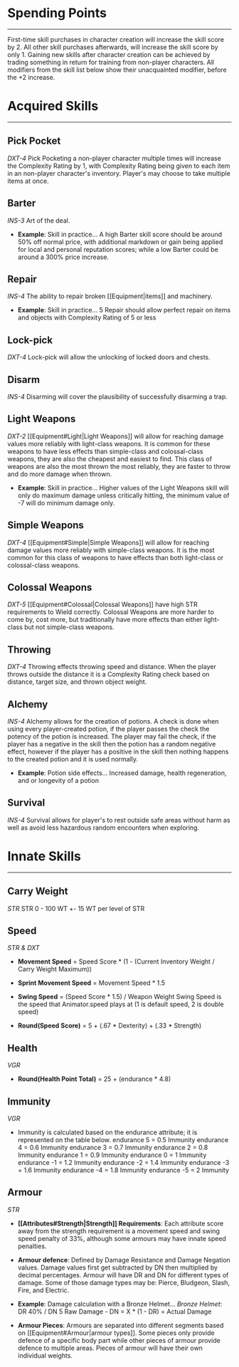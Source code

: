 # Spending Points
---
First-time skill purchases in character creation will increase the skill score by 2. All other skill purchases afterwards, will increase the skill score by only 1. Gaining new skills after character creation can be achieved by trading something in return for training from non-player characters. All modifiers from the skill list below show their unacquainted modifier, before the +2 increase.

# Acquired Skills
---
## Pick Pocket
*DXT-4*
Pick Pocketing a non-player character multiple times will increase the Complexity Rating by 1, with Complexity Rating being given to each item in an non-player character's inventory. Player's may choose to take multiple items at once.

## Barter
*INS-3*
Art of the deal.

- **Example**: Skill in practice...
	A high Barter skill score should be around 50% off normal price, with additional markdown or gain being applied for local and personal reputation scores; while a low Barter could be around a 300% price increase.

## Repair
*INS-4*
The ability to repair broken [[Equipment|items]] and machinery.

- **Example**: Skill in practice...
	5 Repair should allow perfect repair on items and objects with Complexity Rating of 5 or less

## Lock-pick
*DXT-4*
Lock-pick will allow the unlocking of locked doors and chests.

## Disarm
*INS-4*
Disarming will cover the plausibility of successfully disarming a trap.

## Light Weapons
*DXT-2*
[[Equipment#Light|Light Weapons]] will allow for reaching damage values more reliably with light-class weapons. It is common for these weapons to have less effects than simple-class and colossal-class weapons, they are also the cheapest and easiest to find. This class of weapons are also the most thrown the most reliably, they are faster to throw and do more damage when thrown.
- **Example**: Skill in practice...
	Higher values of the Light Weapons skill will only do maximum damage unless critically hitting, the minimum value of -7 will do minimum damage only.

## Simple Weapons
*DXT-4*
[[Equipment#Simple|Simple Weapons]] will allow for reaching damage values more reliably with simple-class weapons. It is the most common for this class of weapons to have effects than both light-class or colossal-class weapons.

## Colossal Weapons
*DXT-5*
[[Equipment#Colossal|Colossal Weapons]] have high STR requirements to Wield correctly. Colossal Weapons are more harder to come by, cost more, but traditionally have more effects than either light-class but not simple-class weapons.

## Throwing
*DXT-4*
Throwing effects throwing speed and distance. When the player throws outside the distance it is a Complexity Rating check based on distance, target size, and thrown object weight.

## Alchemy
*INS-4*
Alchemy allows for the creation of potions. A check is done when using every player-created potion, if the player passes the check the potency of the potion is increased. The player may fail the check, if the player has a negative in the skill then the potion has a random negative effect, however if the player has a positive in the skill then nothing happens to the created potion and it is used normally.
- **Example**: Potion side effects...
	Increased damage, health regeneration, and or longevity of a potion

## Survival
*INS-4*
Survival allows for player's to rest outside safe areas without harm as well as avoid less hazardous random encounters when exploring.

# Innate Skills
---
## Carry Weight
*STR*
STR 0 - 100 WT
+- 15 WT per level of STR

## Speed
*STR & DXT*
- **Movement Speed** = Speed Score * (1 - (Current Inventory Weight / Carry Weight Maximum))
- **Sprint Movement Speed** = Movement Speed * 1.5
- **Swing Speed** = (Speed Score * 1.5) / Weapon Weight
	Swing Speed is the speed that Animator.speed plays at (1 is default speed, 2 is double speed)

- **Round(Speed Score)** = 5 + (.67 * Dexterity) + (.33 * Strength)

## Health
*VGR*
- **Round(Health Point Total)** = 25 + (endurance * 4.8)

## Immunity
*VGR*
- Immunity is calculated based on the endurance attribute; it is represented on the table below.
	endurance 5 = 0.5 Immunity
	endurance 4 = 0.6 Immunity
	endurance 3 = 0.7 Immunity
	endurance 2 = 0.8 Immunity
	endurance 1 = 0.9 Immunity
	endurance 0 = 1 Immunity
	endurance -1 = 1.2 Immunity
	endurance -2 = 1.4 Immunity
	endurance -3 = 1.6 Immunity
	endurance -4 = 1.8 Immunity
	endurance -5 = 2 Immunity

## Armour
*STR*
- **[[Attributes#Strength|Strength]] Requirements**: Each attribute score away from the strength requirement is a movement speed and swing speed penalty of 33%, although some armours may have innate speed penalties.

- **Armour defence**: Defined by Damage Resistance and Damage Negation values. Damage values first get subtracted by DN then multiplied by decimal percentages. Armour will have DR and DN for different types of damage. Some of those damage types may be: Pierce, Bludgeon, Slash, Fire, and Electric.
- **Example**: Damage calculation with a Bronze Helmet...
	*Bronze Helmet*: DR 40% / DN 5
	Raw Damage - DN = X * (1 - DR) = Actual Damage

- **Armour Pieces**: Armours are separated into different segments based on [[Equipment#Armour|armour types]]. Some pieces only provide defence of a specific body part while other pieces of armour provide defence to multiple areas. Pieces of armour will have their own individual weights.